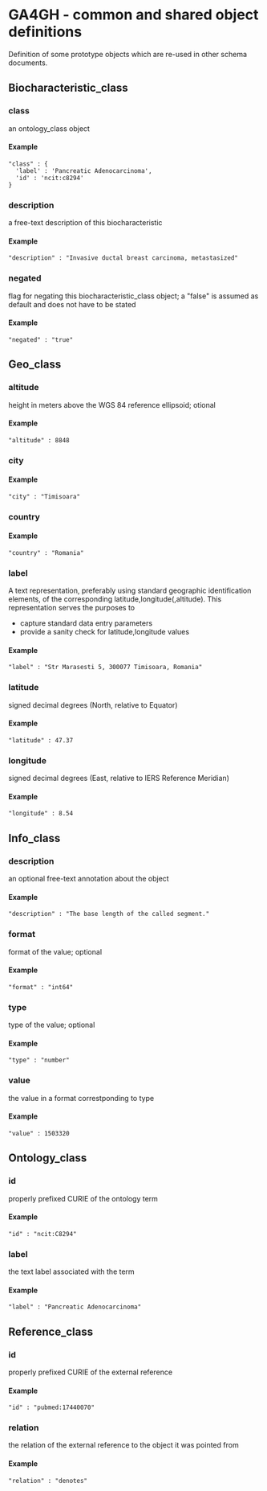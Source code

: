 # GA4GH - common and shared object definitions
  

Definition of some prototype objects which are re-used in other schema documents.


## Biocharacteristic_class

### class

an ontology_class object

#### Example

```
"class" : {
  'label' : 'Pancreatic Adenocarcinoma',
  'id' : 'ncit:c8294'
}
```

### description

a free-text description of this biocharacteristic

#### Example

```
"description" : "Invasive ductal breast carcinoma, metastasized"
```

### negated

flag for negating this biocharacteristic_class object; a "false" is assumed as default and does not have to be stated

#### Example

```
"negated" : "true"
```

## Geo_class

### altitude

height in meters above the WGS 84 reference ellipsoid; otional

#### Example

```
"altitude" : 8848
```

### city



#### Example

```
"city" : "Timisoara"
```

### country



#### Example

```
"country" : "Romania"
```

### label

A text representation, preferably using standard geographic identification elements, of the corresponding latitude,longitude(,altitude). This representation serves the purposes to
  - capture standard data entry parameters
  - provide a sanity check for latitude,longitude values


#### Example

```
"label" : "Str Marasesti 5, 300077 Timisoara, Romania"
```

### latitude

signed decimal degrees (North, relative to Equator)

#### Example

```
"latitude" : 47.37
```

### longitude

signed decimal degrees (East, relative to IERS Reference Meridian)

#### Example

```
"longitude" : 8.54
```

## Info_class

### description

an optional free-text annotation about the object

#### Example

```
"description" : "The base length of the called segment."
```

### format

format of the value; optional

#### Example

```
"format" : "int64"
```

### type

type of the value; optional

#### Example

```
"type" : "number"
```

### value

the value in a format correstponding to type

#### Example

```
"value" : 1503320
```

## Ontology_class

### id

properly prefixed CURIE of the ontology term

#### Example

```
"id" : "ncit:C8294"
```

### label

the text label associated with the term

#### Example

```
"label" : "Pancreatic Adenocarcinoma"
```

## Reference_class

### id

properly prefixed CURIE of the external reference

#### Example

```
"id" : "pubmed:17440070"
```

### relation

the relation of the external reference to the object it was pointed from

#### Example

```
"relation" : "denotes"
```
